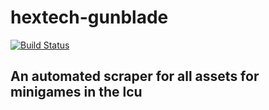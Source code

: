 # hextech-gunblade
[![Build Status](https://ci.hiray.me/api/badges/Hi-Ray/hextech-gunblade/status.svg)](https://ci.hiray.me/Hi-Ray/hextech-gunblade)

## An automated scraper for all assets for minigames in the lcu

